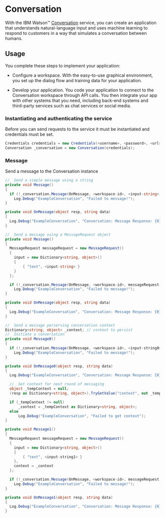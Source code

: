 # Conversation

With the IBM Watson™ [Conversation][conversation] service, you can create an application that understands natural-language input and uses machine learning to respond to customers in a way that simulates a conversation between humans.

## Usage
You complete these steps to implement your application:

* Configure a workspace. With the easy-to-use graphical environment, you set up the dialog flow and training data for your application.

* Develop your application. You code your application to connect to the Conversation workspace through API calls. You then integrate your app with other systems that you need, including back-end systems and third-party services such as chat services or social media.

### Instantiating and authenticating the service
Before you can send requests to the service it must be instantiated and credentials must be set.
```cs
Credentials credentials = new Credentials(<username>, <password>, <url>);
Conversation _conversation = new Conversation(credentials);
```

### Message
Send a message to the Conversation instance
```cs
//  Send a simple message using a string
private void Message()
{
  if (!_conversation.Message(OnMessage, <workspace-id>, <input-string>))
    Log.Debug("ExampleConversation", "Failed to message!");
}

private void OnMessage(object resp, string data)
{
  Log.Debug("ExampleConversation", "Conversation: Message Response: {0}", data);
}
```
```cs
//  Send a message using a MessageRequest object
private void Message()
{
  MessageRequest messageRequest = new MessageRequest()
  {
    input = new Dictionary<string, object>()
    {
        { "text", <input-string> }
    }
  };

  if (!_conversation.Message(OnMessage, <workspace-id>, messageRequest))
    Log.Debug("ExampleConversation", "Failed to message!");
}

private void OnMessage(object resp, string data)
{
  Log.Debug("ExampleConversation", "Conversation: Message Response: {0}", data);
}
```
```cs
//  Send a message perserving conversation context
Dictionary<string, object> _context; // context to persist
//  Initiate a conversation
private void Message0()
{
  if (!_conversation.Message(OnMessage, <workspace-id>, <input-string0>))
    Log.Debug("ExampleConversation", "Failed to message!");
}

private void OnMessage0(object resp, string data)
{
  Log.Debug("ExampleConversation", "Conversation: Message Response: {0}", data);

  //  Set context for next round of messaging
  object _tempContext = null;
  (resp as Dictionary<string, object>).TryGetValue("context", out _tempContext);

  if (_tempContext != null)
      _context = _tempContext as Dictionary<string, object>;
  else
      Log.Debug("ExampleConversation", "Failed to get context");
}

private void Message1()
{
  MessageRequest messageRequest = new MessageRequest()
  {
    input = new Dictionary<string, object>()
    {
        { "text", <input-string1> }
    },
    context = _context
  };

  if (!_conversation.Message(OnMessage, <workspace-id>, messageRequest))
    Log.Debug("ExampleConversation", "Failed to message!");
}

private void OnMessage1(object resp, string data)
{
  Log.Debug("ExampleConversation", "Conversation: Message Response: {0}", data);
}
```

[conversation]:https://www.ibm.com/watson/developercloud/doc/conversation/index.html
